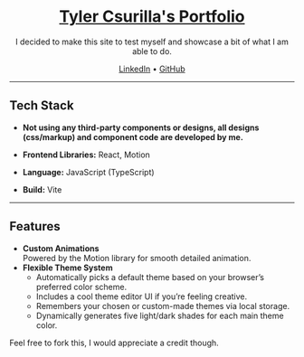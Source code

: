 <div align="center">

# [Tyler Csurilla's Portfolio](https://tyler-csurilla.github.io/)

I decided to make this site to test myself and showcase a bit of what I am able to do.
 

[LinkedIn](https://www.linkedin.com/in/csurilla/) • [GitHub](https://github.com/Tyler-Csurilla)

</div>

---

## Tech Stack

- **Not using any third-party components or designs, all designs (css/markup) and component code are developed by me.**

- **Frontend Libraries:** React, Motion  
- **Language:** JavaScript (TypeScript)  
- **Build:** Vite



---

## Features

- **Custom Animations**  
  Powered by the Motion library for smooth detailed animation.
- **Flexible Theme System**  
  - Automatically picks a default theme based on your browser’s preferred color scheme.  
  - Includes a cool theme editor UI if you’re feeling creative.  
  - Remembers your chosen or custom-made themes via local storage.  
  - Dynamically generates five light/dark shades for each main theme color.  

Feel free to fork this, I would appreciate a credit though.
